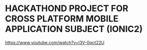 
# HACKATHOND PROJECT FOR CROSS PLATFORM MOBILE APPLICATION SUBJECT (IONIC2)
https://www.youtube.com/watch?v=l3V-0qct22U
